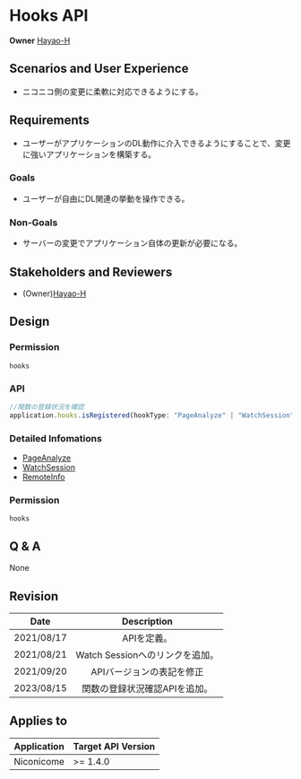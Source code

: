 # Hooks API

**Owner** [Hayao-H](https://github.com/Hayao-H)

## Scenarios and User Experience
- ニコニコ側の変更に柔軟に対応できるようにする。

## Requirements
- ユーザーがアプリケーションのDL動作に介入できるようにすることで、変更に強いアプリケーションを構築する。

### Goals
- ユーザーが自由にDL関連の挙動を操作できる。

### Non-Goals
- サーバーの変更でアプリケーション自体の更新が必要になる。

## Stakeholders and Reviewers
- (Owner)[Hayao-H](https://github.com/Hayao-H)

## Design

### Permission
```hooks```

### API
```TypeScript
//関数の登録状況を確認
application.hooks.isRegistered(hookType: "PageAnalyze" | "WatchSession" | "RemoteInfo"): boolean;
```

### Detailed Infomations
- [PageAnalyze](./page-analyze.md)
- [WatchSession](./watch-session.md)
- [RemoteInfo](./remote-info.md)

### Permission
```hooks```

## Q & A
None

## Revision
Date | Description
:---:| :---:
2021/08/17 | APIを定義。
2021/08/21 | Watch Sessionへのリンクを追加。
2021/09/20 | APIバージョンの表記を修正
2023/08/15 | 関数の登録状況確認APIを追加。

## Applies to
Application | Target API Version
:--: | --
Niconicome | >= 1.4.0